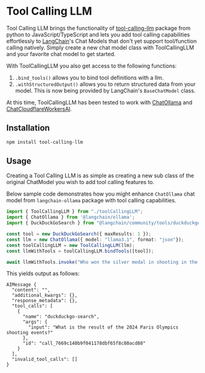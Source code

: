 Tool Calling LLM
================

Tool Calling LLM brings the functionality of [tool-calling-llm](https://pypi.org/project/tool-calling-llm/) package from python to JavaScript/TypeScript and lets you add tool calling capabilities effortlessly to [LangChain](https://langchain.com)'s Chat Models that don't yet support tool/function calling natively. 
Simply create a new chat model class with ToolCallingLLM and your favorite chat model to get started.

With ToolCallingLLM you also get access to the following functions:
1. `.bind_tools()` allows you to bind tool definitions with a llm.
2. `.withStructuredOutput()` allows you to return structured data from your model. This is now being provided by LangChain's `BaseChatModel` class.

At this time, ToolCallingLLM has been tested to work with [ChatOllama](https://js.langchain.com/v0.2/docs/integrations/chat/ollama/) and [ChatCloudflareWorkersAI](https://js.langchain.com/v0.2/docs/integrations/chat/cloudflare_workersai/).

Installation
------------

```bash
npm install tool-calling-llm
```

Usage
-----

Creating a Tool Calling LLM is as simple as creating a new sub class of the original ChatModel you wish to add tool calling features to.

Below sample code demonstrates how you might enhance `ChatOllama` chat model from `langchain-ollama` package with tool calling capabilities.

```typescript
import { ToolCallingLLM } from "./toolCallingLLM";
import { ChatOllama } from '@langchain/ollama';
import { DuckDuckGoSearch } from "@langchain/community/tools/duckduckgo_search";

const tool = new DuckDuckGoSearch({ maxResults: 1 });
const llm = new ChatOllama({ model: "llama3.1", format: "json"});
const toolCallingLLM = new ToolCallingLLM(llm);
const llmWithTools = toolCallingLLM.bindTools([tool]);

await llmWithTools.invoke("Who won the silver medal in shooting in the Paris Olympics in 2024?");
```

This yields output as follows:
```
AIMessage {
  "content": "",
  "additional_kwargs": {},
  "response_metadata": {},
  "tool_calls": [
    {
      "name": "duckduckgo-search",
      "args": {
        "input": "What is the result of the 2024 Paris Olympics shooting events?"
      },
      "id": "call_7669c140b9f041178dbf65f8c80acd88"
    }
  ],
  "invalid_tool_calls": []
}
```